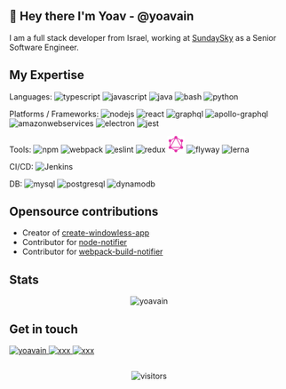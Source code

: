 ## 👋  Hey there I'm Yoav - @yoavain

I am a full stack developer from Israel, working at [SundaySky](https://sundaysky.com/) as a Senior Software Engineer.

## My Expertise
<p>
    <span>Languages:</span>
	<img src="https://konpa.github.io/devicon/devicon.git/icons/typescript/typescript-original.svg" alt="typescript" title="TypeScript" width="30" height="30"/>
	<img src="https://konpa.github.io/devicon/devicon.git/icons/javascript/javascript-original.svg" alt="javascript" title="JavaScript" width="30" height="30"/>
	<img src="https://konpa.github.io/devicon/devicon.git/icons/java/java-original-wordmark.svg" alt="java" title="Java" width="30" height="30"/>
	<img src="https://bashlogo.com/img/symbol/svg/full_colored_dark.svg" alt="bash" title="Bash" width="30" height="30"/>
	<img src="https://konpa.github.io/devicon/devicon.git/icons/python/python-original.svg" alt="python" title="Python" width="30" height="30"/>
</p>

<p>
    <span>Platforms / Frameworks:</span>
    <img src="https://konpa.github.io/devicon/devicon.git/icons/nodejs/nodejs-plain.svg" alt="nodejs" title="NodeJS" width="30" height="30"/>
    <img src="https://konpa.github.io/devicon/devicon.git/icons/react/react-original-wordmark.svg" alt="react" title="React" width="30" height="30"/>
	<img src="https://avatars0.githubusercontent.com/u/12972006?s=30" alt="graphql" width="30" title="GraphQL" height="30"/>
	<img src="https://avatars2.githubusercontent.com/u/17189275?s=30" alt="apollo-graphql" title="Apollo GraphQL" width="30" height="30"/>
	<img src="https://konpa.github.io/devicon/devicon.git/icons/amazonwebservices/amazonwebservices-original-wordmark.svg" alt="amazonwebservices" title="AWS" width="30" height="30"/>
    <img src="https://konpa.github.io/devicon/devicon.git/icons/electron/electron-original.svg" alt="electron" title="Electron" width="30" height="30"/>
    <img src="https://jestjs.io/img/jest.png" alt="jest" title="Jest" width="30" height="30"/>   
</p>

<p>
    <span>Tools:</span>
    <img src="https://konpa.github.io/devicon/devicon.git/icons/npm/npm-original-wordmark.svg" alt="npm" title="NPM" width="30" height="30"/>
    <img src="https://konpa.github.io/devicon/devicon.git/icons/webpack/webpack-original.svg" alt="webpack" title="Webpack" width="30" height="30"/>
    <img src="https://d33wubrfki0l68.cloudfront.net/204482ca413433c80cd14fe369e2181dd97a2a40/092e2/assets/img/logo.svg" alt="eslint" title="ESLint" width="30" height="30"/>
    <img src="https://redux.js.org/img/redux.svg" alt="redux" title="Redux" width="30" height="30"/>
    <img src="https://raw.githubusercontent.com/dotansimha/graphql-code-generator/master/website/static/img/GraphQL_Logo.svg" alt="graphql-code-generator" title="GraphQL Code Generator" width="30" height="30"/>
    <img src="https://flywaydb.org/assets/logo/flyway-logo-tm.png" alt="flyway" title="Flyway" width="30" height="30"/>
    <img src="https://user-images.githubusercontent.com/645641/79596653-38f81200-80e1-11ea-98cd-1c6a3bb5de51.png" alt="lerna" title="Lerna" width="30" height="30"/>
</p>
  
<p>
    <span>CI/CD:</span>
    <img src="https://mirror.serverion.com/jenkins/art/jenkins-logo/256x256/headshot.png" alt="Jenkins" title="Jenkins" width="30" height="30"/>
</p>

<p >
    <span>DB:</span>
	<img src="https://konpa.github.io/devicon/devicon.git/icons/mysql/mysql-original-wordmark.svg" alt="mysql" title="MySQL" width="30" height="30"/>
	<img src="https://konpa.github.io/devicon/devicon.git/icons/postgresql/postgresql-original-wordmark.svg" alt="postgresql" title="PostgreSQL" width="30" height="30"/>
	<img src="https://upload.wikimedia.org/wikipedia/commons/f/fd/DynamoDB.png" alt="dynamodb" title="DynamoDB" width="30" height="30"/>
</p>

## Opensource contributions
- Creator of [create-windowless-app](https://github.com/yoavain/create-windowless-app)
- Contributor for [node-notifier](https://github.com/mikaelbr/node-notifier)
- Contributor for [webpack-build-notifier](https://github.com/RoccoC/webpack-build-notifier)

## Stats
<p align="center">
	<img src="https://github-readme-stats.vercel.app/api?username=yoavain&show_icons=true" alt="yoavain" />
</p>

## Get in touch
<p>
    <a href="https://twitter.com/yoavain" target="blank">
        <img src="https://cdn.jsdelivr.net/npm/simple-icons@3.0.1/icons/twitter.svg" alt="yoavain" height="30" width="30" />
    </a>
    <a href="https://linkedin.com/in/yoavvainrich" target="blank">
        <img src="https://cdn.jsdelivr.net/npm/simple-icons@3.0.1/icons/linkedin.svg" alt="xxx" height="30" width="30" />
    </a>
    <a href="https://dev.to/yoavain" target="blank">
        <img src="https://cdn.jsdelivr.net/npm/simple-icons@3.0.1/icons/dev-dot-to.svg" alt="xxx" height="30" width="30" />
    </a>
</p>

##
<p  align="center">
  <img src="https://komarev.com/ghpvc/?username=yoavain" alt="visitors"/>
</p>
